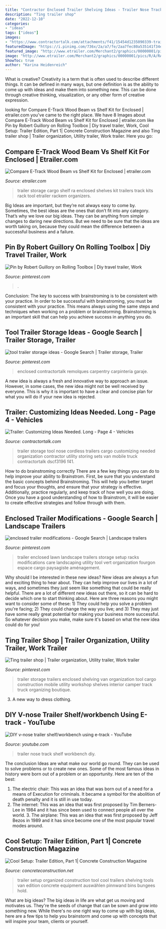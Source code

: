 ```yaml
---
title: "Contractor Enclosed Trailer Shelving Ideas - Trailer Nose Track Shelf Workbench Diy"
description: "Ting trailer shop"
date: "2022-12-10"
categories:
- "ideas"
tags: ["ideas"]
images:
- "https://www.contractortalk.com/attachments/f41/15454d1235090339-trailer-customizing-ideas-needed-long-dscf3196.jpg"
featuredImage: "https://i.pinimg.com/736x/2a/a7/fe/2aa7fec80a535141f34edb0fad1bf0fb--enclosed-trailers-lawn-trailer.jpg"
featured_image: "http://www.etrailer.com/Merchant2/graphics/00000001/pics/R/A/RA-13_36_1000.jpg"
image: "http://www.etrailer.com/Merchant2/graphics/00000001/pics/R/A/RA-13_36_1000.jpg"
ShowToc: true
author: "Karina Heidenreich"
---
```



What is creative?
Creativity is a term that is often used to describe different things. It can be defined in many ways, but one definition is as the ability to come up with ideas and make them into something new. This can be done through creative thinking, visualization, or any other form of creative expression.

	

		
looking for Compare E-Track Wood Beam vs Shelf Kit for Enclosed | etrailer.com you've came to the right place. We have 8 Images about Compare E-Track Wood Beam vs Shelf Kit for Enclosed | etrailer.com like Pin by Robert Guillory on Rolling Toolbox | Diy travel trailer, Work, Cool Setup: Trailer Edition, Part 1| Concrete Construction Magazine and also Ting trailer shop | Trailer organization, Utility trailer, Work trailer. Here you go:
		
    
## Compare E-Track Wood Beam Vs Shelf Kit For Enclosed | Etrailer.com

<img loading=lazy src="http://www.etrailer.com/Merchant2/graphics/00000001/pics/R/A/RA-13_36_1000.jpg" onerror="this.onerror=null;this.src='https://tse3.mm.bing.net/th?id=OIP.bVMHQ36CkibHwNjKROvZTQHaGa&amp;pid=15.1';" alt="Compare E-Track Wood Beam vs Shelf Kit for Enclosed | etrailer.com">

_Source: etrailer.com_

>trailer storage cargo shelf ra enclosed shelves kit trailers track kits rack tool etrailer rackem organizers. 

	

Big Ideas are important, but they’re not always easy to come by. Sometimes, the best ideas are the ones that don’t fit into any category. That’s why we love our big ideas. They can be anything from simple changes to daring new directions. But we need to be sure that the ideas are worth taking on, because they could mean the difference between a successful business and a failure.

    
## Pin By Robert Guillory On Rolling Toolbox | Diy Travel Trailer, Work

<img loading=lazy src="https://i.pinimg.com/originals/8e/7f/dc/8e7fdc347abaec1c918f74d26b27ed66.jpg" onerror="this.onerror=null;this.src='https://tse2.mm.bing.net/th?id=OIP.G8l9A8gbZXQdPfnzf42bCgHaEK&amp;pid=15.1';" alt="Pin by Robert Guillory on Rolling Toolbox | Diy travel trailer, Work">

_Source: pinterest.com_

>. 

	

Conclusion: The key to success with brainstroming is to be consistent with your practice.
In order to be successful with brainstroming, you must be consistent with your practice. This means always using the same steps and techniques when working on a problem or brainstorming. Brainstorming is an important skill that can help you achieve success in anything you do.

    
## Tool Trailer Storage Ideas - Google Search | Trailer Storage, Trailer

<img loading=lazy src="https://i.pinimg.com/736x/cc/3b/68/cc3b685b01deb997d77c71003c95e221.jpg" onerror="this.onerror=null;this.src='https://tse4.mm.bing.net/th?id=OIP.WATUS2TzgLqrEzjAuWwrbgHaJ4&amp;pid=15.1';" alt="tool trailer storage ideas - Google Search | Trailer storage, Trailer">

_Source: pinterest.com_

>enclosed contractortalk remolques carpentry carpintería garaje. 

	

A new idea is always a fresh and innovative way to approach an issue. However, in some cases, the new idea might not be well received by everyone. This is why it is important to have a clear and concise plan for what you will do if your new idea is rejected.

    
## Trailer: Customizing Ideas Needed. Long - Page 4 - Vehicles

<img loading=lazy src="https://www.contractortalk.com/attachments/f41/15454d1235090339-trailer-customizing-ideas-needed-long-dscf3196.jpg" onerror="this.onerror=null;this.src='https://tse4.mm.bing.net/th?id=OIP.L33t0anRa1C4gxSkiEIIewHaFj&amp;pid=15.1';" alt="Trailer: Customizing Ideas Needed. Long - Page 4 - Vehicles">

_Source: contractortalk.com_

>trailer storage tool nose cordless trailers cargo customizing needed organization contractor utility storing sets van mobile truck contractortalk dscf3196 f41. 

	

How to do brainstroming correctly
There are a few key things you can do to help improve your ability to Brainstrom. First, be sure that you understand the basic concepts behind Brainstroming. This will help you better target and focus your thoughts, and ensure that your strategy is effective. Additionally, practice regularly, and keep track of how well you are doing. Once you have a good understanding of how to Brainstrom, it will be easier to create effective strategies and follow through with them.

    
## Enclosed Trailer Modifications - Google Search | Landscape Trailers

<img loading=lazy src="https://i.pinimg.com/736x/2a/a7/fe/2aa7fec80a535141f34edb0fad1bf0fb--enclosed-trailers-lawn-trailer.jpg" onerror="this.onerror=null;this.src='https://tse2.mm.bing.net/th?id=OIP.gnCu2Aa2JMtCOgLZIbc2GQHaFj&amp;pid=15.1';" alt="enclosed trailer modifications - Google Search | Landscape trailers">

_Source: pinterest.com_

>trailer enclosed lawn landscape trailers storage setup racks modifications care landscaping utility tool vert organization fourgon espace cargo paysagiste aménagement. 

	

Why should I be interested in these new ideas?
New ideas are always a fun and exciting thing to hear about. They can help improve our lives in a lot of ways, and sometimes they just seem like something that could be really helpful. There are a lot of different new ideas out there, so it can be hard to decide which one to start thinking about. Here are three reasons you might want to consider some of these: 1) They could help you solve a problem you're facing; 2) They could change the way you live; and 3) They may just have some really great potential for making your business more successful. So whatever decision you make, make sure it's based on what the new idea could do for you!

    
## Ting Trailer Shop | Trailer Organization, Utility Trailer, Work Trailer

<img loading=lazy src="https://i.pinimg.com/originals/b1/b0/a9/b1b0a95fc9cb28f15bed98ffb31c614b.jpg" onerror="this.onerror=null;this.src='https://tse4.mm.bing.net/th?id=OIP.ALEUF_ILe4lTMCxPICDEMwHaJ4&amp;pid=15.1';" alt="Ting trailer shop | Trailer organization, Utility trailer, Work trailer">

_Source: pinterest.com_

>trailer storage trailers enclosed shelving van organization tool cargo construction mobile utility workshop shelves interior camper track truck organizing boutique. 

	

3. A new way to dress clothing.

    
## DIY V-nose Trailer Shelf/workbench Using E-track - YouTube

<img loading=lazy src="https://i.ytimg.com/vi/5KC-_HDVPCA/maxresdefault.jpg" onerror="this.onerror=null;this.src='https://tse2.mm.bing.net/th?id=OIP._NHUx5lHzFfiFq7YQgZM5QHaEK&amp;pid=15.1';" alt="DIY v-nose trailer shelf/workbench using e-track - YouTube">

_Source: youtube.com_

>trailer nose track shelf workbench diy. 

	

The conclusion
Ideas are what make our world go round. They can be used to solve problems or to create new ones. Some of the most famous ideas in history were born out of a problem or an opportunity. Here are ten of the best:
1. The electric chair: This was an idea that was born out of a need for a means of Execution for criminals. It became a symbol for the abolition of death penalty and it is still in use today.
2. The internet: This was an idea that was first proposed by Tim Berners-Lee in 1984 and it has since been used to connect people all over the world. 3. The airplane: This was an idea that was first proposed by Jeff Bezos in 1989 and it has since become one of the most popular travel modes around. 
    
## Cool Setup: Trailer Edition, Part 1| Concrete Construction Magazine

<img loading=lazy src="https://cdnassets.hw.net/49/be/43a93e5a47d9a63efb9ce73579ca/16-trailer.jpg" onerror="this.onerror=null;this.src='https://tse2.mm.bing.net/th?id=OIP.ic-P15aLqMOTFGpAoEvpmwHaFj&amp;pid=15.1';" alt="Cool Setup: Trailer Edition, Part 1| Concrete Construction Magazine">

_Source: concreteconstruction.net_

>trailer setup organized construction tool cool trailers shelving tools van edition concrete equipment auswählen pinnwand bins bungees hold. 

	

What are big ideas?
The big ideas in life are what get us moving and motivates us. They're the seeds of change that can be sown and grow into something new. While there's no one right way to come up with big ideas, here are a few tips to help you brainstorm and come up with concepts that will inspire your team, clients or yourself.

